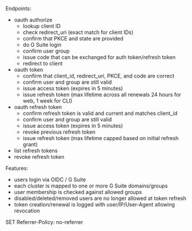 Endpoints:

- oauth authorize
    - lookup client ID
    - check redirect_uri (exact match for client IDs)
    - confirm that PKCE and state are provided
    - do G Suite login
    - confirm user group
    - issue code that can be exchanged for auth token/refresh token  
    - redirect to client
- oauth token
    - confirm that client_id, redirect_uri, PKCE, and code are correct
    - confirm user and group are still valid
    - issue access token (expires in 5 minutes)
    - issue refresh token (max lifetime across all renewals 24 hours for web, 1 week for CLI)
- oauth refresh token
    - confirm refresh token is valid and current and matches client_id
    - confirm user and group are still valid
    - issue access token (expires in 5 minutes)
    - revoke previous refresh token
    - issue refresh token (max lifetime capped based on initial refresh grant)
- list refresh tokens
- revoke refresh token

Features:

- users login via OIDC / G Suite
- each cluster is mapped to one or more G Suite domains/groups
- user membership is checked against allowed groups
- disabled/deleted/removed users are no longer allowed at token refresh
- token creation/renewal is logged with user/IP/User-Agent allowing revocation


SET Referrer-Policy: no-referrer
